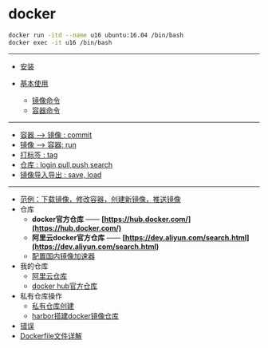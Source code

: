 # docker

```bash
docker run -itd --name u16 ubuntu:16.04 /bin/bash
docker exec -it u16 /bin/bash
```

---

- [安装](docker.install.md)

- [基本使用](docker.use.md)
  - [镜像命令](docker.use.md#2-镜像)
  - [容器命令](docker.use.md#3-容器)
  
---

- [容器 --> 镜像 : commit](op/commit.md)
- [镜像 -->  容器: run](op/run.md)
- [打标签 : tag](op/tag.md)
- [仓库 : login,pull,push,search](op/registory.md)
- [镜像导入导出 : save, load](op/save.load.md)

---

- [范例：下载镜像，修改容器，创建新镜像，推送镜像](docker.eg.md)
- 仓库
  - **docker官方仓库** —— **[https://hub.docker.com/](https://hub.docker.com/)**
  - **阿里云docker官方仓库** —— **[https://dev.aliyun.com/search.html](https://dev.aliyun.com/search.html)**
  - [配置国内镜像加速器](docker.accelerator.md)
- 我的仓库
  - [阿里云仓库](aliyun.registry.md)
  - [docker hub官方仓库](docker.registry.md)
- 私有仓库操作
  - [私有仓库创建](docker.private.registry.md)
  - [harbor搭建docker镜像仓库](docker.harbor.registry.md)
- [错误](error.md)
- [Dockerfile文件详解](dockerfile.md)
